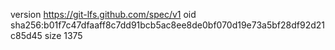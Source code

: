 version https://git-lfs.github.com/spec/v1
oid sha256:b01f7c47dfaaff8c7dd91bcb5ac8ee8de0bf070d19e73a5bf28df92d21c85d45
size 1375
